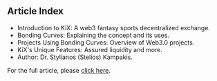 ## Article Index

- Introduction to KiX: A web3 fantasy sports decentralized exchange.
- Bonding Curves: Explaining the concept and its uses.
- Projects Using Bonding Curves: Overview of Web3.0 projects.
- KiX's Unique Features: Assured liquidity and more.
- Author: Dr. Stylianos (Stelios) Kampakis.

For the full article, please [click here](https://thedatascientist.com/tokenomics-bonding-curves-and-kix/).

